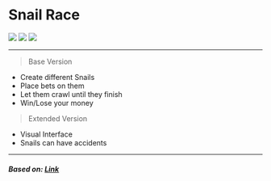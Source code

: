 # Snail Race
![](https://img.shields.io/github/last-commit/DubskySteam/Snail-Race?logo=github)
![](https://img.shields.io/github/issues/DubskySteam/Snail-Race?logo=github)
![](https://img.shields.io/github/forks/DubskySteam/Snail-Race?logo=github)
___
> Base Version
* Create different Snails
* Place bets on them
* Let them crawl until they finish
* Win/Lose your money
> Extended Version
* Visual Interface
* Snails can have accidents
___
##### Based on: [Link](https://wiki.freitagsrunde.org/Javakurs/Übungsaufgaben/Rennschnecke)
